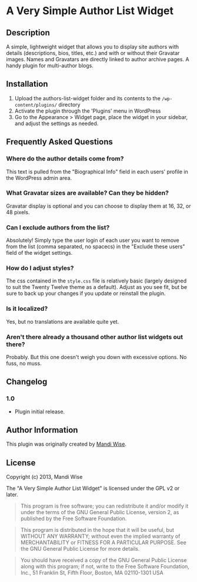 # A Very Simple Author List Widget

## Description

A simple, lightweight widget that allows you to display site authors with details (descriptions, bios, titles, etc.) and with or without their Gravatar images. Names and Gravatars are directly linked to author archive pages. A handy plugin for multi-author blogs.

## Installation

1. Upload the authors-list-widget folder and its contents to the `/wp-content/plugins/` directory
2. Activate the plugin through the 'Plugins' menu in WordPress
3. Go to the Appearance > Widget page, place the widget in your sidebar, and adjust the settings as needed.

## Frequently Asked Questions

### Where do the author details come from?

This text is pulled from the "Biographical Info" field in each users' profile in the WordPress admin area.

### What Gravatar sizes are available? Can they be hidden?

Gravatar display is optional and you can choose to display them at 16, 32, or 48 pixels.

### Can I exclude authors from the list?

Absolutely! Simply type the user login of each user you want to remove from the list (comma separated, no spacecs) in the "Exclude these users" field of the widget settings.

### How do I adjust styles?

The css contained in the `style.css` file is relatively basic (largely designed to suit the Twenty Twelve theme as a default). Adjust as you see fit, but be sure to back up your changes if you update or reinstall the plugin.

### Is it localized?

Yes, but no translations are available quite yet.

### Aren't there already a thousand other author list widgets out there?

Probably. But this one doesn't weigh you down with excessive options. No fuss, no muss.

## Changelog

### 1.0
* Plugin initial release.

## Author Information

This plugin was originally created by [Mandi Wise](http://mandiwise.com/).

## License

Copyright (c) 2013, Mandi Wise

The "A Very Simple Author List Widget" is licensed under the GPL v2 or later.

> This program is free software; you can redistribute it and/or modify it under the terms of the GNU General Public License, version 2, as published by the Free Software Foundation.

> This program is distributed in the hope that it will be useful, but WITHOUT ANY WARRANTY; without even the implied warranty of MERCHANTABILITY or FITNESS FOR A PARTICULAR PURPOSE.  See the GNU General Public License for more details.

> You should have received a copy of the GNU General Public License along with this program; if not, write to the Free Software Foundation, Inc., 51 Franklin St, Fifth Floor, Boston, MA  02110-1301  USA